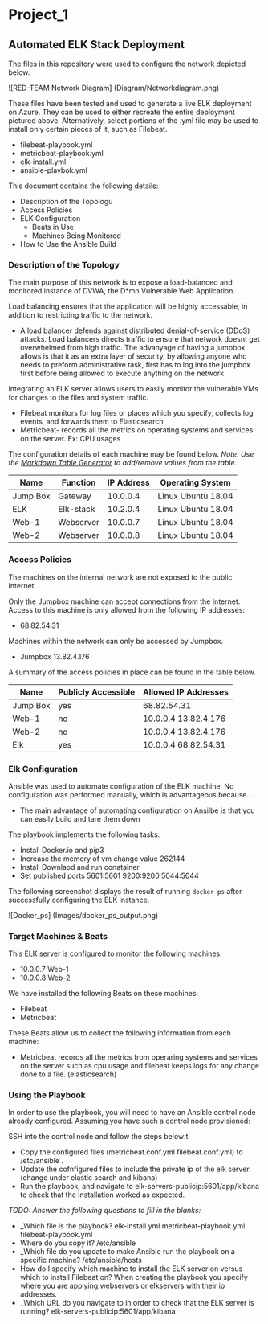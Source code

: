 # Project_1

## Automated ELK Stack Deployment

The files in this repository were used to configure the network depicted below.

![RED-TEAM Network Diagram] (Diagram/Networkdiagram.png)

These files have been tested and used to generate a live ELK deployment on Azure. They can be used to either recreate the entire deployment pictured above. Alternatively, select portions of the .yml file may be used to install only certain pieces of it, such as Filebeat.

  - filebeat-playbook.yml
  - metricbeat-playbook.yml
  - elk-install.yml
  - ansible-playbok.yml

This document contains the following details:
- Description of the Topologu
- Access Policies
- ELK Configuration
  - Beats in Use
  - Machines Being Monitored
- How to Use the Ansible Build


### Description of the Topology

The main purpose of this network is to expose a load-balanced and monitored instance of DVWA, the D*mn Vulnerable Web Application.

Load balancing ensures that the application will be highly accessable, in addition to restricting traffic to the network.
- A load balancer defends against distributed denial-of-service (DDoS) attacks. Load balancers directs traffic to ensure that network doesnt get overwhelmed from high traffic. The advanyage of having a jumpbox allows is that it as an extra layer of security, by allowing anyone who needs to preform administrative task, first has to  log into the jumpbox first before being allowed to execute anything on the network.   

Integrating an ELK server allows users to easily monitor the vulnerable VMs for changes to the files and system traffic.
- Filebeat monitors for log files or places which you specify, collects log events, and forwards them to Elasticsearch 
- Metricbeat- records all the metrics on operating systems and services on the server. Ex: CPU usages

The configuration details of each machine may be found below.
_Note: Use the [Markdown Table Generator](http://www.tablesgenerator.com/markdown_tables) to add/remove values from the table_.

| Name     | Function | IP Address | Operating System      |  
|----------|----------|------------|-----------------------|  
| Jump Box | Gateway  | 10.0.0.4   | Linux Ubuntu 18.04    |
| ELK      | Elk-stack| 10.2.0.4   | Linux Ubuntu 18.04    |
| Web-1    | Webserver| 10.0.0.7   | Linux Ubuntu 18.04    |
| Web-2    | Webserver| 10.0.0.8   | Linux Ubuntu 18.04    |

### Access Policies

The machines on the internal network are not exposed to the public Internet. 

Only the Jumpbox machine can accept connections from the Internet. Access to this machine is only allowed from the following IP addresses:
- 68.82.54.31

Machines within the network can only be accessed by Jumpbox.
- Jumpbox 13.82.4.176

A summary of the access policies in place can be found in the table below.

| Name     | Publicly Accessible | Allowed IP Addresses |
|----------|---------------------|----------------------|
| Jump Box |     yes             | 68.82.54.31          |
| Web-1    |     no              | 10.0.0.4 13.82.4.176 |
| Web-2    |     no              | 10.0.0.4 13.82.4.176 |
| Elk      |     yes             | 10.0.0.4 68.82.54.31 |

### Elk Configuration

Ansible was used to automate configuration of the ELK machine. No configuration was performed manually, which is advantageous because...
- The main advantage of automating configuration on Ansilbe is that you can easily build and tare them down 

The playbook implements the following tasks:
- Install Docker.io and pip3
- Increase the memory of vm change value 262144
- Install Downlaod and run conatainer
- Set published ports 5601:5601 9200:9200 5044:5044

The following screenshot displays the result of running `docker ps` after successfully configuring the ELK instance.

![Docker_ps] (Images/docker_ps_output.png)


### Target Machines & Beats
This ELK server is configured to monitor the following machines:
- 10.0.0.7 Web-1
- 10.0.0.8 Web-2

We have installed the following Beats on these machines:
- Filebeat
- Metricbeat

These Beats allow us to collect the following information from each machine:
- Metricbeat records all the metrics from operaring systems and services on the server such as cpu usage and filebeat keeps logs for any change done to a file. (elasticsearch) 

### Using the Playbook
In order to use the playbook, you will need to have an Ansible control node already configured. Assuming you have such a control node provisioned: 

SSH into the control node and follow the steps below:t 
- Copy the configured files (metricbeat.conf.yml filebeat.conf.yml)  to /etc/ansible .
- Update the cofnfigured files to include the private ip of the elk server. (change under elastic search and kibana)
- Run the playbook, and navigate to elk-servers-publicip:5601/app/kibana to check that the installation worked as expected.

_TODO: Answer the following questions to fill in the blanks:_
- _Which file is the playbook? elk-install.yml metricbeat-playbook.yml filebeat-playbook.yml
-  Where do you copy it? /etc/ansible
- _Which file do you update to make Ansible run the playbook on a specific machine? /etc/ansible/hosts
-  How do I specify which machine to install the ELK server on versus which to install Filebeat on? When creating the playbook you specify where you are applying,webservers or elkservers with their ip addresses.
- _Which URL do you navigate to in order to check that the ELK server is running? elk-servers-publicip:5601/app/kibana
